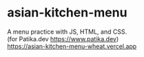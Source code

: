 # asian-kitchen-menu
A menu practice with JS, HTML, and CSS. \
(for Patika.dev https://www.patika.dev) \
https://asian-kitchen-menu-wheat.vercel.app
